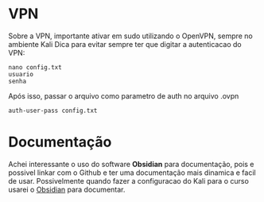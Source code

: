 # VPN

Sobre a VPN, importante ativar em sudo utilizando o OpenVPN, sempre no ambiente Kali
Dica para evitar sempre ter que digitar a autenticacao do VPN:

```
nano config.txt
usuario
senha
```

Após isso, passar o arquivo como parametro de auth no arquivo .ovpn

```
auth-user-pass config.txt
```

# Documentação

Achei interessante o uso do software **Obsidian** para documentação, pois e possivel linkar com o Github e ter uma documentação mais dinamica e facil de usar. Possivelmente quando fazer a configuracao do Kali para o curso usarei o [Obsidian](https://obsidian.md/) para documentar.
